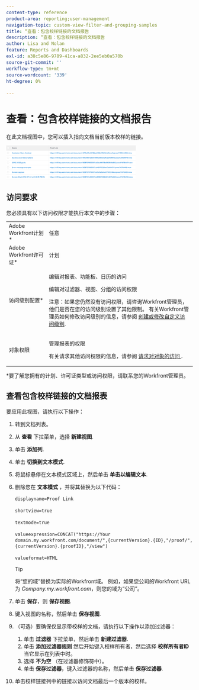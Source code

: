 ```yaml
---
content-type: reference
product-area: reporting;user-management
navigation-topic: custom-view-filter-and-grouping-samples
title: “查看：包含校样链接的文档报告
description: “查看：包含校样链接的文档报告
author: Lisa and Nolan
feature: Reports and Dashboards
exl-id: a38c5e86-9789-41ca-a832-2ee5eb0a570b
source-git-commit: ''
workflow-type: tm+mt
source-wordcount: '339'
ht-degree: 0%

---
```


# 查看：包含校样链接的文档报告

在此文档视图中，您可以插入指向文档当前版本校样的链接。

![](assets/view-document-with-proof-link-350x92.png)

## 访问要求

您必须具有以下访问权限才能执行本文中的步骤：

<table style="table-layout:auto"> 
 <col> 
 <col> 
 <tbody> 
  <tr> 
   <td role="rowheader">Adobe Workfront计划*</td> 
   <td> <p>任意</p> </td> 
  </tr> 
  <tr> 
   <td role="rowheader">Adobe Workfront许可证*</td> 
   <td> <p>计划 </p> </td> 
  </tr> 
  <tr> 
   <td role="rowheader">访问级别配置*</td> 
   <td> <p>编辑对报表、功能板、日历的访问</p> <p>编辑对过滤器、视图、分组的访问权限</p> <p>注意：如果您仍然没有访问权限，请咨询Workfront管理员，他们是否在您的访问级别设置了其他限制。 有关Workfront管理员如何修改访问级别的信息，请参阅 <a href="../../../administration-and-setup/add-users/configure-and-grant-access/create-modify-access-levels.md" class="MCXref xref">创建或修改自定义访问级别</a>.</p> </td> 
  </tr> 
  <tr> 
   <td role="rowheader">对象权限</td> 
   <td> <p>管理报表的权限</p> <p>有关请求其他访问权限的信息，请参阅 <a href="../../../workfront-basics/grant-and-request-access-to-objects/request-access.md" class="MCXref xref">请求对对象的访问 </a>.</p> </td> 
  </tr> 
 </tbody> 
</table>

&#42;要了解您拥有的计划、许可证类型或访问权限，请联系您的Workfront管理员。

## 查看包含校样链接的文档报表

要应用此视图，请执行以下操作：

1. 转到文档列表。
1. 从 **查看** 下拉菜单，选择 **新建视图**.

1. 单击 **添加列**.
1. 单击 **切换到文本模式**.
1. 将鼠标悬停在文本模式区域上，然后单击 **单击以编辑文本**.
1. 删除您在 **文本模式** ，并将其替换为以下代码：

   ```
   displayname=Proof Link
   
   shortview=true
   
   textmode=true
   
   valueexpression=CONCAT("https://Your domain.my.workfront.com/document/",{currentVersion}.{ID},"/proof/",{currentVersion}.{proofID},"/view")
   
   valueformat=HTML
   ```

   >[!TIP]
   >
   >将“您的域”替换为实际的Workfront域。 例如，如果您公司的Workfront URL为 *Company.my.workfront.com*，则您的域为“公司”。

1. 单击 **保存**，则 **保存视图**.
1. 键入视图的名称，然后单击 **保存视图**.
1. （可选）要确保仅显示带校样的文档，请执行以下操作以添加过滤器：

   1. 单击 **过滤器** 下拉菜单，然后单击 **新建过滤器**.
   1. 单击 **添加过滤器规则** 然后开始键入校样所有者，然后选择 **校样所有者ID** 当它显示在列表中时。
   1. 选择 **不为空** （在过滤器修饰符中）。
   1. 单击 **保存过滤器**，键入过滤器的名称，然后单击 **保存过滤器**.

1. 单击校样链接列中的链接以访问文档最后一个版本的校样。

